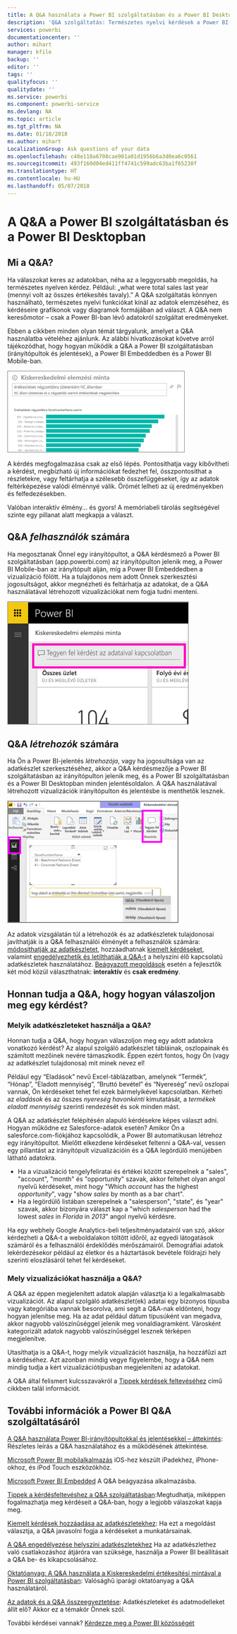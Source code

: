 ```yaml
---
title: A Q&A használata a Power BI szolgáltatásban és a Power BI Desktopban – áttekintés
description: 'Q&A szolgáltatás: Természetes nyelvi kérdések a Power BI-ban – Dokumentáció'
services: powerbi
documentationcenter: ''
author: mihart
manager: kfile
backup: ''
editor: ''
tags: ''
qualityfocus: ''
qualitydate: ''
ms.service: powerbi
ms.component: powerbi-service
ms.devlang: NA
ms.topic: article
ms.tgt_pltfrm: NA
ms.date: 01/18/2018
ms.author: mihart
LocalizationGroup: Ask questions of your data
ms.openlocfilehash: c48e118a6708cae901a01d1956b6a3d0ea6c0561
ms.sourcegitcommit: 493f160d04ed411ff4741c599adc63ba1f65230f
ms.translationtype: HT
ms.contentlocale: hu-HU
ms.lasthandoff: 05/07/2018
---
```

# <a name="qa-in-power-bi-service-and-power-bi-desktop"></a>A Q&A a Power BI szolgáltatásban és a Power BI Desktopban
## <a name="what-is-qa"></a>Mi a Q&A?
Ha válaszokat keres az adatokban, néha az a leggyorsabb megoldás, ha természetes nyelven kérdez. Például: „what were total sales last year (mennyi volt az összes értékesítés tavaly).”  A Q&A szolgáltatás könnyen használható, természetes nyelvi funkciókat kínál az adatok elemzéséhez, és kérdéseire grafikonok vagy diagramok formájában ad választ. A Q&A nem keresőmotor – csak a Power BI-ban lévő adatokról szolgáltat eredményeket.

Ebben a cikkben minden olyan témát tárgyalunk, amelyet a Q&A használatba vételéhez ajánlunk. Az alábbi hivatkozásokat követve arról tájékozódhat, hogy hogyan működik a Q&A a Power BI szolgáltatásban (irányítópultok és jelentések), a Power BI Embeddedben és a Power BI Mobile-ban.  

![](media/power-bi-q-and-a/pbi_qa_boxsalessqft.png)

A kérdés megfogalmazása csak az első lépés.  Pontosíthatja vagy kibővítheti a kérdést, megbízható új információkat fedezhet fel, összpontosíthat a részletekre, vagy feltárhatja a szélesebb összefüggéseket, így az adatok feltérképezése valódi élménnyé válik. Örömét lelheti az új eredményekben és felfedezésekben.

Valóban interaktív élmény... és gyors! A memóriabeli tárolás segítségével szinte egy pillanat alatt megkapja a választ.

##  <a name="qa-for-consumers"></a>Q&A *felhasználók* számára
Ha megosztanak Önnel egy irányítópultot, a Q&A kérdésmező a Power BI szolgáltatásban (app.powerbi.com) az irányítópulton jelenik meg, a Power BI Mobile-ban az irányítópult alján, míg a Power BI Embeddedben a vizualizáció fölött. Ha a tulajdonos nem adott Önnek szerkesztési jogosultságot, akkor megnézheti és feltárhatja az adatokat, de a Q&A használatával létrehozott vizualizációkat nem fogja tudni menteni.

![](media/power-bi-q-and-a/powerbi-qna.png)

## <a name="qa-for-creators"></a>Q&A *létrehozók* számára
Ha Ön a Power BI-jelentés *létrehozója*, vagy ha jogosultsága van az adatkészlet szerkesztéséhez, akkor a Q&A kérdésmezője a Power BI szolgáltatásban az irányítópulton jelenik meg, és a Power BI szolgáltatásban és a Power BI Desktopban minden jelentésoldalon. A Q&A használatával létrehozott vizualizációk irányítópulton és jelentésbe is menthetők lesznek.

![](media/power-bi-q-and-a/power-bi-desktop.png)

Az adatok vizsgálatán túl a létrehozók és az adatkészletek tulajdonosai javíthatják is a Q&A felhasználói élményét a felhasználók számára: [módosíthatják az adatkészletet](service-prepare-data-for-q-and-a.md), hozzáadhatnak [kiemelt kérdéseket](service-q-and-a-create-featured-questions.md), valamint [engedélyezhetik és letilthatják a Q&A-t](service-q-and-a-direct-query.md) a helyszíni élő kapcsolatú adatkészletek használatához. [Beágyazott megoldások](developer/qanda.md) esetén a fejlesztők két mód közül választhatnak: **interaktív** és **csak eredmény**.

## <a name="how-does-qa-know-how-to-answer-questions"></a>Honnan tudja a Q&A, hogy hogyan válaszoljon meg egy kérdést?
### <a name="which-datasets-does-qa-use"></a>Melyik adatkészleteket használja a Q&A?
Honnan tudja a Q&A, hogy hogyan válaszoljon meg egy adott adatokra vonatkozó kérdést? Az alapul szolgáló adatkészlet tábláinak, oszlopainak és számított mezőinek nevére támaszkodik. Éppen ezért fontos, hogy Ön (vagy az adatkészlet tulajdonosa) mit minek nevez el!

Például egy “Eladások” nevű Excel-táblázatban, amelynek “Termék”, “Hónap”, “Eladott mennyiség”, “Bruttó bevétel” és “Nyereség” nevű oszlopai vannak, Ön kérdéseket tehet fel ezek bármelyikével kapcsolatban.  Kérheti az *eladások* és az összes *nyereség* *havonkénti* kimutatását, a *termékek* *eladott mennyiség* szerinti rendezését és sok minden mást.

A Q&A az adatkészlet felépítésén alapuló kérdésekre képes választ adni. Hogyan működne ez Salesforce-adatok esetén? Amikor Ön a salesforce.com-fiókjához kapcsolódik, a Power BI automatikusan létrehoz egy irányítópultot.  Mielőtt elkezdene kérdéseket feltenni a Q&A-val, vessen egy pillantást az irányítópult vizualizációin és a Q&A legördülő menüjében látható adatokra.

* Ha a vizualizáció tengelyfeliratai és értékei között szerepelnek a "sales", "account", "month" és "opportunity" szavak, akkor feltehet olyan angol nyelvű kérdéseket, mint hogy "Which *account* has the highest *opportunity*", vagy "show *sales* by month as a bar chart".
* Ha a legördülő listában szerepelnek a "salesperson", "state", és "year" szavak, akkor bizonyára választ kap a "which *salesperson* had the lowest *sales* in *Florida* in *2013*" angol nyelvű kérdésre.

Ha egy webhely Google Analytics-beli teljesítményadatairól van szó, akkor kérdezheti a Q&A-t a weboldalakon töltött időről, az egyedi látogatások számáról és a felhasználói érdeklődés mérőszámairól. Demográfiai adatok lekérdezésekor például az életkor és a háztartások bevétele földrajzi hely szerinti eloszlásáról tehet fel kérdéseket.

### <a name="which-visualization-does-qa-use"></a>Mely vizualizációkat használja a Q&A?
A Q&A az éppen megjelenített adatok alapján választja ki a legalkalmasabb vizualizációt. Az alapul szolgáló adatkészlet(ek) adatai egy bizonyos típusba vagy kategóriába vannak besorolva, ami segít a Q&A-nak eldönteni, hogy hogyan jelenítse meg. Ha az adat például dátum típusúként van megadva, akkor nagyobb valószínűséggel jelenik meg vonaldiagramként. Városként kategorizált adatok nagyobb valószínűséggel lesznek térképen megjelenítve.

Utasíthatja is a Q&A-t, hogy melyik vizualizációt használja, ha hozzáfűzi azt a kérdéséhez. Azt azonban mindig vegye figyelembe, hogy a Q&A nem mindig tudja a kért vizualizációtípusban megjeleníteni az adatokat.

A Q&A által felismert kulcsszavakról a [Tippek kérdések feltevéséhez](service-q-and-a-tips.md) című cikkben talál információt.


## <a name="for-more-details-about-power-bi-qa"></a>További információk a Power BI Q&A szolgáltatásáról
[A Q&A használata Power BI-irányítópultokkal és jelentésekkel – áttekintés](power-bi-tutorial-q-and-a.md): Részletes leírás a Q&A használatához és a működésének áttekintése.

[Microsoft Power BI mobilalkalmazás](mobile-apps-ios-qna.md) iOS-hez készült iPadekhez, iPhone-okhoz, és iPod Touch eszközökhöz.

[Microsoft Power BI Embedded](developer/qanda.md) A Q&A beágyazása alkalmazásba.

[Tippek a kérdésfeltevéshez a Q&A szolgáltatásban](service-q-and-a-tips.md):Megtudhatja, miképpen fogalmazhatja meg kérdéseit a Q&A-ban, hogy a legjobb válaszokat kapja meg.

[Kiemelt kérdések hozzáadása az adatkészletekhez](service-q-and-a-create-featured-questions.md): Ha ezt a megoldást választja, a Q&A javasolni fogja a kérdéseket a munkatársainak.

[A Q&A engedélyezése helyszíni adatkészletekhez](service-q-and-a-direct-query.md) Ha az adatkészlethez való csatlakozáshoz átjáróra van szüksége, használja a Power BI beállításait a Q&A be- és kikapcsolásához.

[Oktatóanyag: A Q&A használata a Kiskereskedelmi értékesítési mintával a Power BI szolgáltatásban](power-bi-visualization-introduction-to-q-and-a.md): Valósághű iparági oktatóanyag a Q&A használatáról.

[Az adatok és a Q&A összeegyeztetése](service-prepare-data-for-q-and-a.md): Adatkészleteket és adatmodelleket állít elő?  Akkor ez a témakör Önnek szól.

További kérdései vannak? [Kérdezze meg a Power BI közösségét](http://community.powerbi.com/)
